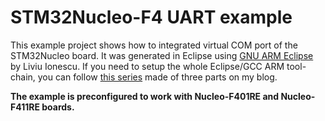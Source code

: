 # STM32Nucleo-F4 UART example
This example project shows how to integrated virtual COM port of the STM32Nucleo board. It was generated in Eclipse using [GNU ARM Eclipse](http://gnuarmeclipse.livius.net/blog/) by Liviu Ionescu. If you need to setup the whole Eclipse/GCC ARM tool-chain, you can follow [this series](http://www.carminenoviello.com/en/2014/12/28/setting-gcceclipse-toolchain-stm32nucleo-part-1/) made of three parts on my blog.

**The example is preconfigured to work with Nucleo-F401RE and Nucleo-F411RE boards.**